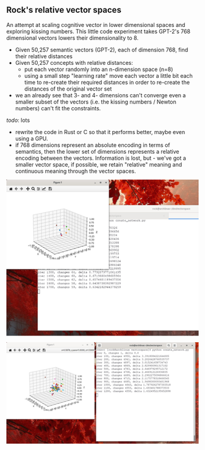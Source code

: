 ## Rock's relative vector spaces

An attempt at scaling cognitive vector in lower dimensional spaces and exploring kissing numbers.  This little code experiment takes GPT-2's 768 dimensional vectors lowers their dimensionality to 8.

- Given 50,257 semantic vectors (GPT-2), each of dimension 768, find their relative distances
- Given 50,257 concepts with relative distances:
  - put each vector randomly into an n-dimension space (n=8)
  - using a small step "learning rate" move each vector a little bit each time to re-create their required distances
    in order to re-create the distances of the original vector set
- we an already see that 3- and 4- dimensions can't converge even a smaller subset of the vectors (i.e. the kissing numbers / Newton numbers) can't fit the constraints.


*todo*: lots 
- rewrite the code in Rust or C so that it performs better, maybe even using a GPU.
- if 768 dimensions represent an absolute encoding in terms of semantics, then the lower set of dimensions represents a relative encoding between the vectors.  Information is lost, but - we've got a smaller vector space, if possible, we retain "relative" meaning and continuous meaning through the vector spaces.




![example plot 1](images/example1.jpg)


![example plot 2](images/example2.jpg)

